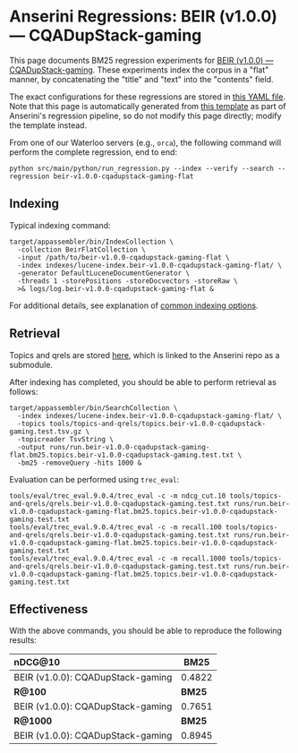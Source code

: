 # Anserini Regressions: BEIR (v1.0.0) &mdash; CQADupStack-gaming

This page documents BM25 regression experiments for [BEIR (v1.0.0) &mdash; CQADupStack-gaming](http://beir.ai/).
These experiments index the corpus in a "flat" manner, by concatenating the "title" and "text" into the "contents" field.

The exact configurations for these regressions are stored in [this YAML file](../src/main/resources/regression/beir-v1.0.0-cqadupstack-gaming-flat.yaml).
Note that this page is automatically generated from [this template](../src/main/resources/docgen/templates/beir-v1.0.0-cqadupstack-gaming-flat.template) as part of Anserini's regression pipeline, so do not modify this page directly; modify the template instead.

From one of our Waterloo servers (e.g., `orca`), the following command will perform the complete regression, end to end:

```
python src/main/python/run_regression.py --index --verify --search --regression beir-v1.0.0-cqadupstack-gaming-flat
```

## Indexing

Typical indexing command:

```
target/appassembler/bin/IndexCollection \
  -collection BeirFlatCollection \
  -input /path/to/beir-v1.0.0-cqadupstack-gaming-flat \
  -index indexes/lucene-index.beir-v1.0.0-cqadupstack-gaming-flat/ \
  -generator DefaultLuceneDocumentGenerator \
  -threads 1 -storePositions -storeDocvectors -storeRaw \
  >& logs/log.beir-v1.0.0-cqadupstack-gaming-flat &
```

For additional details, see explanation of [common indexing options](common-indexing-options.md).

## Retrieval

Topics and qrels are stored [here](https://github.com/castorini/anserini-tools/tree/master/topics-and-qrels), which is linked to the Anserini repo as a submodule.

After indexing has completed, you should be able to perform retrieval as follows:

```
target/appassembler/bin/SearchCollection \
  -index indexes/lucene-index.beir-v1.0.0-cqadupstack-gaming-flat/ \
  -topics tools/topics-and-qrels/topics.beir-v1.0.0-cqadupstack-gaming.test.tsv.gz \
  -topicreader TsvString \
  -output runs/run.beir-v1.0.0-cqadupstack-gaming-flat.bm25.topics.beir-v1.0.0-cqadupstack-gaming.test.txt \
  -bm25 -removeQuery -hits 1000 &
```

Evaluation can be performed using `trec_eval`:

```
tools/eval/trec_eval.9.0.4/trec_eval -c -m ndcg_cut.10 tools/topics-and-qrels/qrels.beir-v1.0.0-cqadupstack-gaming.test.txt runs/run.beir-v1.0.0-cqadupstack-gaming-flat.bm25.topics.beir-v1.0.0-cqadupstack-gaming.test.txt
tools/eval/trec_eval.9.0.4/trec_eval -c -m recall.100 tools/topics-and-qrels/qrels.beir-v1.0.0-cqadupstack-gaming.test.txt runs/run.beir-v1.0.0-cqadupstack-gaming-flat.bm25.topics.beir-v1.0.0-cqadupstack-gaming.test.txt
tools/eval/trec_eval.9.0.4/trec_eval -c -m recall.1000 tools/topics-and-qrels/qrels.beir-v1.0.0-cqadupstack-gaming.test.txt runs/run.beir-v1.0.0-cqadupstack-gaming-flat.bm25.topics.beir-v1.0.0-cqadupstack-gaming.test.txt
```

## Effectiveness

With the above commands, you should be able to reproduce the following results:

| **nDCG@10**                                                                                                  | **BM25**  |
|:-------------------------------------------------------------------------------------------------------------|-----------|
| BEIR (v1.0.0): CQADupStack-gaming                                                                            | 0.4822    |
| **R@100**                                                                                                    | **BM25**  |
| BEIR (v1.0.0): CQADupStack-gaming                                                                            | 0.7651    |
| **R@1000**                                                                                                   | **BM25**  |
| BEIR (v1.0.0): CQADupStack-gaming                                                                            | 0.8945    |
